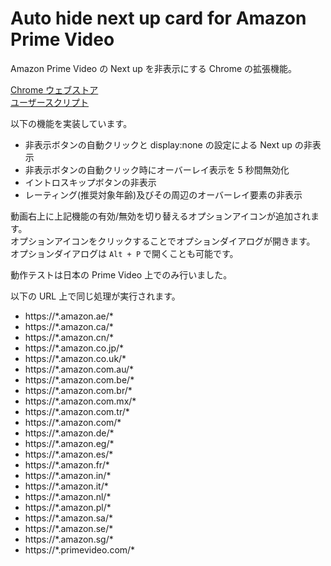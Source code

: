 # Auto hide next up card for Amazon Prime Video

Amazon Prime Video の Next up を非表示にする Chrome の拡張機能。

[Chrome ウェブストア](https://chrome.google.com/webstore/detail/auto-hide-next-up-card-fo/pnpkddhaeadgjpmmcahamnicmplobkci)  
[ユーザースクリプト](https://greasyfork.org/ja/scripts/478102-auto-hide-next-up-card-for-amazon-prime-video)

以下の機能を実装しています。

-   非表示ボタンの自動クリックと display:none の設定による Next up の非表示
-   非表示ボタンの自動クリック時にオーバーレイ表示を 5 秒間無効化
-   イントロスキップボタンの非表示
-   レーティング(推奨対象年齢)及びその周辺のオーバーレイ要素の非表示

動画右上に上記機能の有効/無効を切り替えるオプションアイコンが追加されます。  
 オプションアイコンをクリックすることでオプションダイアログが開きます。  
 オプションダイアログは `Alt + P` で開くことも可能です。

動作テストは日本の Prime Video 上でのみ行いました。

以下の URL 上で同じ処理が実行されます。

-   https://\*.amazon.ae/\*
-   https://\*.amazon.ca/\*
-   https://\*.amazon.cn/\*
-   https://\*.amazon.co.jp/\*
-   https://\*.amazon.co.uk/\*
-   https://\*.amazon.com.au/\*
-   https://\*.amazon.com.be/\*
-   https://\*.amazon.com.br/\*
-   https://\*.amazon.com.mx/\*
-   https://\*.amazon.com.tr/\*
-   https://\*.amazon.com/\*
-   https://\*.amazon.de/\*
-   https://\*.amazon.eg/\*
-   https://\*.amazon.es/\*
-   https://\*.amazon.fr/\*
-   https://\*.amazon.in/\*
-   https://\*.amazon.it/\*
-   https://\*.amazon.nl/\*
-   https://\*.amazon.pl/\*
-   https://\*.amazon.sa/\*
-   https://\*.amazon.se/\*
-   https://\*.amazon.sg/\*
-   https://\*.primevideo.com/\*
